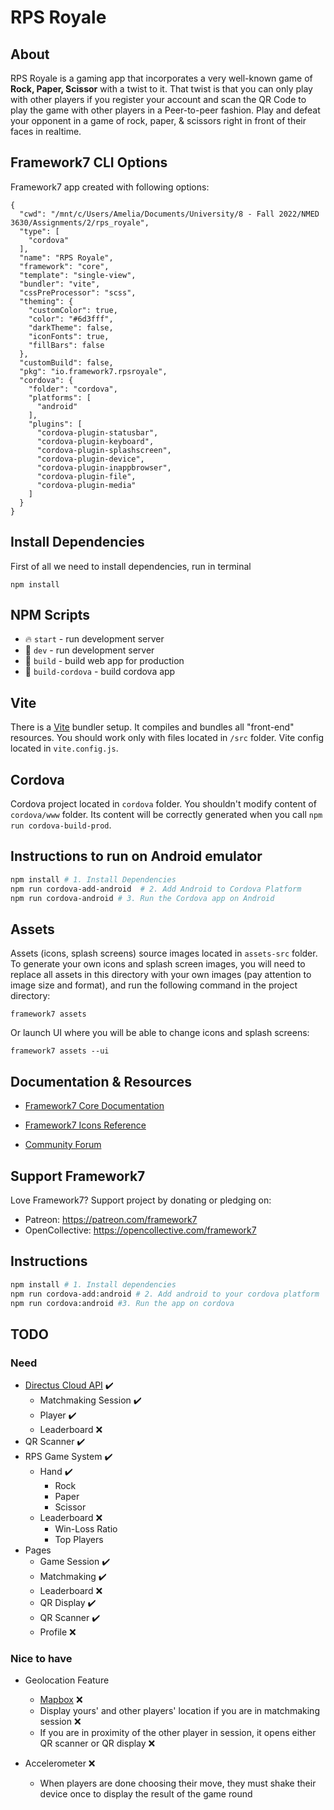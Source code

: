 # RPS Royale

## About

RPS Royale is a gaming app that incorporates a very well-known game of **Rock, Paper, Scissor** with a twist to it. That twist is that you can only play with other players if you register your account and scan the QR Code to play the game with other players in a Peer-to-peer fashion. Play and defeat your opponent in a game of rock, paper, & scissors right in front of their faces in realtime.


## Framework7 CLI Options

Framework7 app created with following options:

```
{
  "cwd": "/mnt/c/Users/Amelia/Documents/University/8 - Fall 2022/NMED 3630/Assignments/2/rps_royale",
  "type": [
    "cordova"
  ],
  "name": "RPS Royale",
  "framework": "core",
  "template": "single-view",
  "bundler": "vite",
  "cssPreProcessor": "scss",
  "theming": {
    "customColor": true,
    "color": "#6d3fff",
    "darkTheme": false,
    "iconFonts": true,
    "fillBars": false
  },
  "customBuild": false,
  "pkg": "io.framework7.rpsroyale",
  "cordova": {
    "folder": "cordova",
    "platforms": [
      "android"
    ],
    "plugins": [
      "cordova-plugin-statusbar",
      "cordova-plugin-keyboard",
      "cordova-plugin-splashscreen",
      "cordova-plugin-device",
      "cordova-plugin-inappbrowser",
      "cordova-plugin-file",
      "cordova-plugin-media"
    ]
  }
}
```

## Install Dependencies

First of all we need to install dependencies, run in terminal
```
npm install
```

## NPM Scripts

* 🔥 `start` - run development server
* 🔧 `dev` - run development server
* 🔧 `build` - build web app for production
* 📱 `build-cordova` - build cordova app

## Vite

There is a [Vite](https://vitejs.dev) bundler setup. It compiles and bundles all "front-end" resources. You should work only with files located in `/src` folder. Vite config located in `vite.config.js`.
## Cordova

Cordova project located in `cordova` folder. You shouldn't modify content of `cordova/www` folder. Its content will be correctly generated when you call `npm run cordova-build-prod`.


## Instructions to run on Android emulator

```bash
npm install # 1. Install Dependencies
npm run cordova-add-android  # 2. Add Android to Cordova Platform
npm run cordova-android # 3. Run the Cordova app on Android

```


## Assets

Assets (icons, splash screens) source images located in `assets-src` folder. To generate your own icons and splash screen images, you will need to replace all assets in this directory with your own images (pay attention to image size and format), and run the following command in the project directory:

```
framework7 assets
```

Or launch UI where you will be able to change icons and splash screens:

```
framework7 assets --ui
```



## Documentation & Resources

* [Framework7 Core Documentation](https://framework7.io/docs/)



* [Framework7 Icons Reference](https://framework7.io/icons/)
* [Community Forum](https://forum.framework7.io)

## Support Framework7

Love Framework7? Support project by donating or pledging on:
- Patreon: https://patreon.com/framework7
- OpenCollective: https://opencollective.com/framework7


## Instructions
```bash
npm install # 1. Install dependencies
npm run cordova-add:android # 2. Add android to your cordova platform
npm run cordova:android #3. Run the app on cordova
```


## TODO

### Need
- [Directus Cloud API](https://directus.io/cloud/) :heavy_check_mark:
  - Matchmaking Session :heavy_check_mark:
  - Player :heavy_check_mark:
  - Leaderboard :x:
- QR Scanner :heavy_check_mark:
- RPS Game System :heavy_check_mark:
  - Hand :heavy_check_mark:
    - Rock
    - Paper
    - Scissor
  - Leaderboard :x:
    - Win-Loss Ratio
    - Top Players
- Pages
  - Game Session :heavy_check_mark:
  - Matchmaking :heavy_check_mark:
  - Leaderboard :x:
  - QR Display :heavy_check_mark:
  - QR Scanner :heavy_check_mark:
  - Profile :x:

### Nice to have
- Geolocation Feature
  - [Mapbox](https://www.mapbox.com/) :x:
  - Display yours' and other players' location if you are in matchmaking session :x:
  - If you are in proximity of the other player in session, it opens either QR scanner or QR display :x:

- Accelerometer :x:
  - When players are done choosing their move, they must shake their device once to display the result of the game round